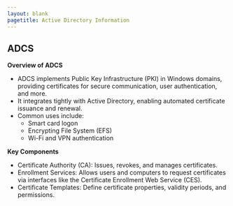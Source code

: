 ```yaml
---
layout: blank
pagetitle: Active Directory Information
---
```







## ADCS

**Overview of ADCS**
- ADCS implements Public Key Infrastructure (PKI) in Windows domains, providing certificates for secure communication, user authentication, and more.
- It integrates tightly with Active Directory, enabling automated certificate issuance and renewal.
- Common uses include:
    - Smart card logon
    - Encrypting File System (EFS)
    - Wi-Fi and VPN authentication

**Key Components**
- Certificate Authority (CA): Issues, revokes, and manages certificates.
- Enrollment Services: Allows users and computers to request certificates via interfaces like the Certificate Enrollment Web Service (CES).
- Certificate Templates: Define certificate properties, validity periods, and permissions.